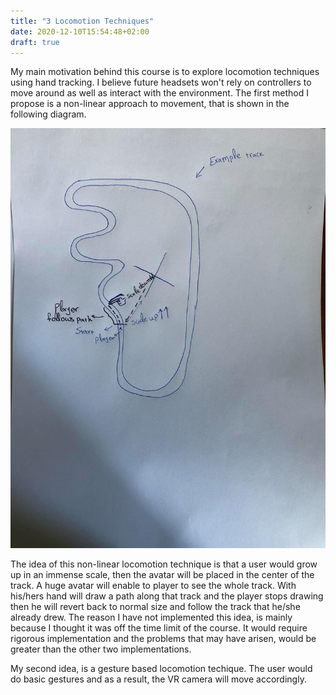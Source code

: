 ```yaml
---
title: "3 Locomotion Techniques"
date: 2020-12-10T15:54:48+02:00
draft: true
---
```


My main motivation behind this course is to explore locomotion techniques using hand tracking. I believe future headsets won't rely on controllers to move around as well as interact with the environment. 
The first method I propose is a non-linear approach to movement, that is shown in the following diagram.

![alt text](https://raw.githubusercontent.com/petrosKon/Kontrazis/master/static/images/Locomotion%20Technique%201.jpg "First Locomotion Technique")

The idea of this non-linear locomotion technique is that a user would grow up in an immense scale, then the avatar will be placed in the center of the track. A huge avatar will enable to player to see the whole track. With his/hers hand will draw a path along that track and the player stops drawing then he will revert back to normal size and follow the track that he/she already drew.
The reason I have not implemented this idea, is mainly because I thought it was off the time limit of the course. It would require rigorous implementation and the problems that may have arisen, would be greater than the other two implementations.

My second idea, is a gesture based locomotion techique. The user would do basic gestures and as a result, the VR camera will move accordingly.